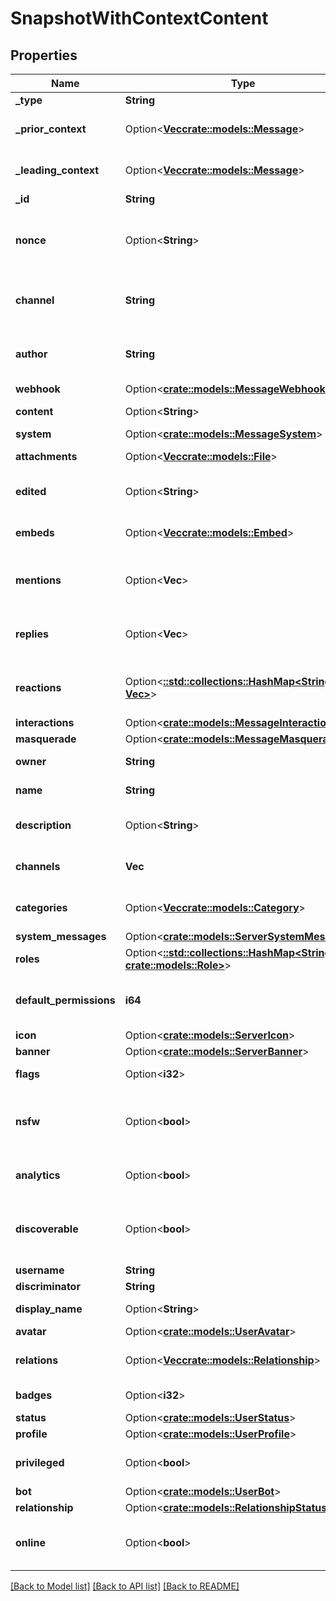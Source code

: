 # SnapshotWithContextContent

## Properties

Name | Type | Description | Notes
------------ | ------------- | ------------- | -------------
**_type** | **String** |  | 
**_prior_context** | Option<[**Vec<crate::models::Message>**](Message.md)> | Context before the message | [optional][default to []]
**_leading_context** | Option<[**Vec<crate::models::Message>**](Message.md)> | Context after the message | [optional][default to []]
**_id** | **String** | Unique Id | 
**nonce** | Option<**String**> | Unique value generated by client sending this message | [optional]
**channel** | **String** | Id of the channel this message was sent in | 
**author** | **String** | Id of the user or webhook that sent this message | 
**webhook** | Option<[**crate::models::MessageWebhook**](Message_webhook.md)> |  | [optional]
**content** | Option<**String**> | Message content | [optional]
**system** | Option<[**crate::models::MessageSystem**](Message_system.md)> |  | [optional]
**attachments** | Option<[**Vec<crate::models::File>**](File.md)> | Array of attachments | [optional]
**edited** | Option<**String**> | ISO8601 formatted timestamp | [optional]
**embeds** | Option<[**Vec<crate::models::Embed>**](Embed.md)> | Attached embeds to this message | [optional]
**mentions** | Option<**Vec<String>**> | Array of user ids mentioned in this message | [optional]
**replies** | Option<**Vec<String>**> | Array of message ids this message is replying to | [optional]
**reactions** | Option<[**::std::collections::HashMap<String, Vec<String>>**](set.md)> | Hashmap of emoji IDs to array of user IDs | [optional]
**interactions** | Option<[**crate::models::MessageInteractions**](Message_interactions.md)> |  | [optional]
**masquerade** | Option<[**crate::models::MessageMasquerade**](Message_masquerade.md)> |  | [optional]
**owner** | **String** | User id of the owner | 
**name** | **String** | Name of the server | 
**description** | Option<**String**> | Description for the server | [optional]
**channels** | **Vec<String>** | Channels within this server | 
**categories** | Option<[**Vec<crate::models::Category>**](Category.md)> | Categories for this server | [optional]
**system_messages** | Option<[**crate::models::ServerSystemMessages**](Server_system_messages.md)> |  | [optional]
**roles** | Option<[**::std::collections::HashMap<String, crate::models::Role>**](Role.md)> | Roles for this server | [optional]
**default_permissions** | **i64** | Default set of server and channel permissions | 
**icon** | Option<[**crate::models::ServerIcon**](Server_icon.md)> |  | [optional]
**banner** | Option<[**crate::models::ServerBanner**](Server_banner.md)> |  | [optional]
**flags** | Option<**i32**> | Enum of user flags | [optional]
**nsfw** | Option<**bool**> | Whether this server is flagged as not safe for work | [optional]
**analytics** | Option<**bool**> | Whether to enable analytics | [optional]
**discoverable** | Option<**bool**> | Whether this server should be publicly discoverable | [optional]
**username** | **String** | Username | 
**discriminator** | **String** | Discriminator | 
**display_name** | Option<**String**> | Display name | [optional]
**avatar** | Option<[**crate::models::UserAvatar**](User_avatar.md)> |  | [optional]
**relations** | Option<[**Vec<crate::models::Relationship>**](Relationship.md)> | Relationships with other users | [optional]
**badges** | Option<**i32**> | Bitfield of user badges | [optional]
**status** | Option<[**crate::models::UserStatus**](User_status.md)> |  | [optional]
**profile** | Option<[**crate::models::UserProfile**](User_profile.md)> |  | [optional]
**privileged** | Option<**bool**> | Whether this user is privileged | [optional]
**bot** | Option<[**crate::models::UserBot**](User_bot.md)> |  | [optional]
**relationship** | Option<[**crate::models::RelationshipStatus**](RelationshipStatus.md)> |  | [optional]
**online** | Option<**bool**> | Whether this user is currently online | [optional]

[[Back to Model list]](../README.md#documentation-for-models) [[Back to API list]](../README.md#documentation-for-api-endpoints) [[Back to README]](../README.md)


